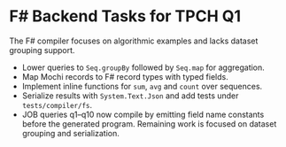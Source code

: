 # F# Backend Tasks for TPCH Q1

The F# compiler focuses on algorithmic examples and lacks dataset grouping support.

- Lower queries to `Seq.groupBy` followed by `Seq.map` for aggregation.
- Map Mochi records to F# record types with typed fields.
- Implement inline functions for `sum`, `avg` and `count` over sequences.
- Serialize results with `System.Text.Json` and add tests under `tests/compiler/fs`.
- JOB queries q1–q10 now compile by emitting field name constants before the
  generated program. Remaining work is focused on dataset grouping and
  serialization.
